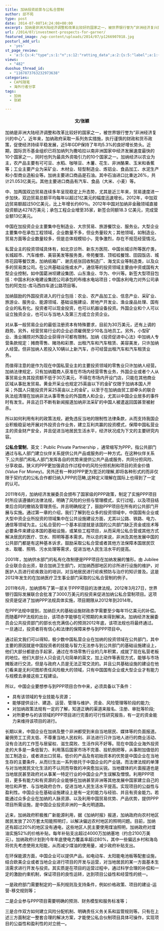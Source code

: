 ```yaml
---
title: 加纳投资前景与公私合营制
author: 邱不苑
type: post
date: 2014-07-08T14:24:08+00:00
excerpt: 加纳是非洲大陆经济调整和改革比较好的国家之一，被世界银行誉为“非洲经济复兴的中心”。
url: /2014/07/investment-prospects-for-garner/
featured_image: /wp-content/uploads/2014/07/p1266907018.jpg
posturl_add_url:
  - 'yes'
st_page_review:
  - 'a:5:{s:4:"type";s:1:"n";s:12:"ratting_data";a:2:{s:5:"label";a:1:{i:0;s:0:"";}s:5:"score";a:1:{i:0;s:1:"0";}}s:7:"postion";s:2:"tl";s:5:"title";s:0:"";s:11:"score_label";s:0:"";}'
views:
  - "482"
duoshuo_thread_id:
  - "1167873763232973638"
categories:
  - CAPE随笔
  - 海外行者分享
tags:
  - 加纳
  - 张颖

---
```

<h4 style="text-align: center;">
  <span style="color: rgb(0, 0, 0);"><strong>文/张颖</strong></span>
</h4>

<span style="color: rgb(0, 0, 0);">加纳是非洲大陆经济调整和改革比较好的国家之一，被世界银行誉为“非洲经济复兴的中心”。近年来，加纳政府采取一系列务实措施，执行谨慎的财政和货币政策，促使经济持续平稳发展，近5年GDP保持了年均5.3%的良好增长势头。近期，国际货币基金组织已将加纳列为撒哈拉以南非洲国家中经济发展速度最快的10个国家之一，同时也列为最具外资吸引力的10个国家之一。加纳经济以农业为主，农产品主要有可可豆、水稻、咖啡豆、木薯、花生、非洲酪果、玉米和香蕉等；工业主要产业为采矿业、木材业、轻型制造业、炼铝业、食品加工、水泥生产和小型商业造船业等。加纳主要进口商品是石油。其中石油进口比重达26%，共计21.053亿美元。其他主要进口商品有汽车、食品（大米、小麦）等。</span>

<span style="color: rgb(0, 0, 0);">中、加两国双边贸易连续多年呈现稳定上升态势，尤其是近三年来，贸易速度进一步加快，双边贸易总额平均每年以超过1亿美元的幅度迅速增长。2012年，中加双边贸易额超过50亿美元，比上年增长约60％。2012年中国对加纳非金融领域直接投资额达4278万美元；承包工程企业增至35家，新签合同额18.3 亿美元，完成营业额13亿美元。</span>

<span style="color: rgb(0, 0, 0);">中国在加投资企业主要集中在制造业、大宗贸易、旅游餐饮业、服务业。大型企业主要集中在承包工程领域，企业数量不多，但业务量较大；其他领域，如制造业、贸易方面等企业数量较多，但是总体规模较小，竞争激烈，存在不规范经营情况。</span>

<span style="color: rgb(0, 0, 0);">私营业主的投资领域具体有，如北京诊所、新东方医院、中国长城诊所等医疗类，长城超市、汽车维修、美容美发等服务类，帝苑餐馆、顶呱呱餐馆、田园饭店、城市花园等餐饮类，加纳纸箱厂、谢氏纸张回收制造厂、海戈实业等制造类，以及众多的贸易类公司。在公共基础设施或水产，通信等的投资领域主要由中资或国有大型企业控制，如中国葛洲坝建设集团、山东渔业、华为、中兴等。新签大型项目包括：中国水利水电建设集团公司承包的布维水电站项目；中国水利电力对外公司承包的阿克拉-库马西四车道公路项目等。</span>

<span style="color: rgb(0, 0, 0);">加纳鼓励的外国投资进入的行业包括：农业、农产品加工业、信息产业、采矿业、旅游业、服务业、能源领域、基础设施建设、房地产开发业、渔业废品处理、国有企业的私有化。投资者可以现金投资，也可以机器设备投资。外国企业和个人可以设立独资企业，也可以与当地人及第三方成立合资企业。</span>

<span style="color: rgb(0, 0, 0);">对从事一般贸易企业的最低注册资本有特殊要求，目前为30万美元，还有上调的趋势。另外，经营贸易行业的企业必须雇佣至少10名当地员工。另外，小型矿业、渔业捕捞对外国企业获得许可都有限制。加纳《投资促进中心法》中加纳人专营条款规定：摊商零售、赌场和彩票、出租汽车和汽车租赁、美容美发，只许加纳人经营。但非加纳人若投入10辆以上新汽车，亦可经营出租汽车和汽车租赁业务。</span>

<span style="color: rgb(0, 0, 0);">而值得注意的是作为现在中国私营业主的主要投资领域的零售业只许加纳人经营。加纳法律规定，只有加纳籍商人获准在市场内经营零售业务，外国企业或者个人从事贸易业务其投资额不低于30万美元，不得在市场内开设门店，只能在其他商业区域从事批发贸易。黄金开采业也规定25英亩以下的金矿仅限于加纳本国人开采；外国人只能投资开采25英亩以上的金矿。以至于在加纳由贸工部牵头的联合执法组清理在加纳非法从事零售业的外国商人和企业，尤其以中国企业居多的事件时有发生。并且近日不断有新闻报道加纳非法采矿的中国人被遣返回国甚至被射杀。</span>

<span style="color: rgb(0, 0, 0);">所以如何利用有利的政策法规，避免违反当地的限制性法律条款，从而支持我国企业积极稳妥地开展对外投资合作业务，建立互利共赢的投资模式，保障中国私营业主的资金财产安全，并且促进当地居民生活水平，经济状况成为下文的主要研究内容。</span>

<span style="color: rgb(0, 0, 0);"><strong>公私合营制</strong>，英文：Public Private Partnership ，通常缩写为PPP。指公共部门通过与私人部门建立伙伴关系提供公共产品或服务的一种方式。在这种伙伴关系下,公共部门和私人部门发挥各自的优势来提供公共产品或服务，共同分担风险、分享收益。狭义的PPP更加强调合作过程中的风险分担机制和项目的资金价值(Value For Money)。另外还有一种对PPP更为宽泛的理解,即将各种形式的而非仅限于契约式的公私合作都归纳入PPP的范畴,这种定义理解在国际上也得到了一定的认可。</span>

<span style="color: rgb(0, 0, 0);">2011年6月，加纳经济发展委员会颁布了国家级的PPP政策，制定了实施PPP项目时所应该遵循的法律法规，明确了风险的分担与管理模式，实行过程，以及项目结束后合同的撤销及管理责任。并且明确规定了，鼓励PPP项目在所有的公共部门开展与实施。通过第一章的介绍，我们了解到在众多的投资领域中，中国国有企业或大型中资企业所投资的领域集中在公共设施建设方面，尤其以公路、铁路、电力、通信等领域为主。公私合营的一个基本前提就是该国的公共部门缺乏资金或技术等必要条件来建设本国的基础设施，或某些工程项目，从而采用公私合营或其他方式解决居民的医疗、饮水、照明等基本需求。所以总的来说，非洲及其他发展中国的公共部门都是有这种基本诉求，鼓励采取公私合营或者其他方法保障本国居民饮水、取暖、照明、污水处理等需求，促进当地人民生活水平的提高。</span>

<span style="color: rgb(0, 0, 0);">2001年，加纳供水部门的私有化改制便是PPP项目在加纳发展的雏形。由 Jubilee企业联合会出资，联合加纳卫生部门，对加纳西部地区的诊所进行设施的维护，对医护人员进行疟疾救治的培训，对当地居民进行疟疾预防与治疗的知识普及。这是2012年发生的在加纳医疗卫生事业部门采取的公私合营制的例子。</span>

<span style="color: rgb(0, 0, 0);">2011年6月，加纳颁布了第一部关于PPP项目的法律法规。2012年3月27日，世界银行国际发展联合会批准了3000万美元的投资来促进加纳公私合营制项目。这项投资是促进了加纳PPP法规具体实施，项目期限从2012年到2014年。</span>

<span style="color: rgb(0, 0, 0);">在PPP法规中提到，加纳巨大的基础设施财政赤字需要至少每年15亿美元的补偿。而随着PPP法规的出台，该项赤字能够在可预期的未来得到解决。加纳经济发展委员会公共投资部门的部长也充满信心的预测2012年底，该项法规也将最终通过。一旦通过，投资者将有信心和法律的保障来参与到PPP项目中。</span>

<span style="color: rgb(0, 0, 0);">通过前文我们可以得知，极少数中国私营企业在加纳的投资领域在公共部门，其中主要的原因就是中国投资者的技能与智力无法参与到公共部门的基础设施建设上，他们大部分都是白手起家，通过在市场零售行业的几年积累，成就了现在私营老板的地位。他们大部分人只会说几句简单的英文，加上动作等表现方式，能够与市场摊贩进行交流，但是与政府人员是无法正常交流的。并且公共基础设施的建设在他们看来是无利可图却责任风险极大的领域，只有中国国有企业或大型企业才有能力与规模去承接这些工程建设。</span>

<span style="color: rgb(0, 0, 0);">所以，中国企业要想参与到PPP项目合作中来，必须具备以下条件：</span>

  * <span style="color: rgb(0, 0, 0);">具有该领域的专业技能与资源；</span>
  * <span style="color: rgb(0, 0, 0);">能够提供设计、建造、运营、管理与维护、资金、风险管理等阶段的能力;</span>
  * <span style="color: rgb(0, 0, 0);">对加纳政策法规有一定的了解，知道正确的渠道来报名、注册、审批等阶段;</span>
  * <span style="color: rgb(0, 0, 0);">对所要参与的该领域的PPP项目进行完善的可行性研究报告，有一定的资金能力来维持该项目的进行。</span>

<span style="color: rgb(0, 0, 0);">长期以来，中国企业在加纳及整个非洲都受到来自当地居民、媒体等的负面报道。雇佣劳工工资太低、不尊重当地人民权利、非法进行只许当地人进行的商业活动、没有合法的工作签与居留权、滋生腐败、生活作风不好等。现在中国企业海外投资走的大多是一条低智力、利用落后国家市场不完善、投机倒把等，从事附加值低的加工制造业，或者进出口贸易。低价的产品及有初始资本的优势是中国企业在当地生存的主要条件，从而衍生出一系列依托于中国企业的产业链。而法律法规的单薄与对当地居民文化生活的不认同而导致的冲突愈加尖锐。当地媒体的片面报道也是当地居民甚至政府对从事某一特定行业的中国企业产生误解及憎恨。利用PPP项目，更多有能力和有资源的企业能够在加纳甚至非洲等其他发展中国家建立自己的地位和声誉、与当地政府合作，促进当地人民生活水平提高。实现项目的公益性与盈利性。中国企业在基础设施建设上是有一定的能力与经验、并且有资金能力。若能通过众多企业在加纳的人脉资源、以及利用中国贸易优势、产品优势，提供PPP项目所需设施，是中国企业投资非洲的一条光明道路。</span>

<span style="color: rgb(0, 0, 0);">近来，加纳政府积极推广新能源利用，据《加纳时报》报道，加纳政府向农村地区居民发放了20万套太阳能照明灯，以解决偏远农村地区的照明问题。目前，加纳还有超过20%的地区没有通电，这些地区人民主要使用煤油照明，加纳政府对煤油实施52%的价格补贴，每年补贴支出超过4000万加纳塞地（约合2100万美元）。加纳政府计划到今年年底使电力覆盖率超过80%，其中一些偏远乡村和海岛将优先考虑使用太阳能，从而减少煤油的使用量，减少政府补贴支出。</span>

<span style="color: rgb(0, 0, 0);">在环保能源方面，中国企业可以提供产品，如电动车、太阳能电池板等配套设施，结合欧美企业或者当地企业进行项目的开发与运营，对当地居民的某一方面基本生活需求进行开发与投资。其实质是在项目的运营过程中，通过科学合理的补偿和一定的激励约束机制，保证项目的良性运转，达到项目公益性和经营性的统一。</span>

<span style="color: rgb(0, 0, 0);">一是政府部门需要制定的一系列规则及支持条件，例如价格政策、项目的建设-运营-移交规则等；</span>

<span style="color: rgb(0, 0, 0);">二是企业参与PPP项目需要明确的预测、财务模型和服务标准等；</span>

<span style="color: rgb(0, 0, 0);">三是合作双方如何建立风险分配机制、明确责任义务关系和监管规则等。只有在上述三方面制定一整套合理的解决方案，才能使公私合伙制项目具体可操作，实现项目的公益性和盈利性的对立统一。</span>

&nbsp;